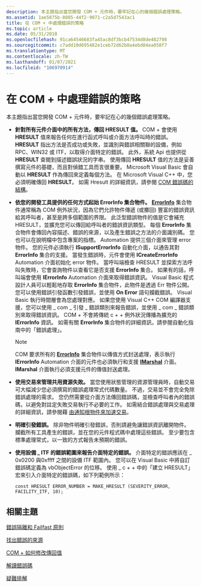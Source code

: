 ```yaml
---
description: 本主題指出當您開發 COM + 元件時，要牢記在心的幾個錯誤處理策略。
ms.assetid: 1ae5875b-8085-44f2-9071-c2a5d7543ac1
title: 在 COM + 中處理錯誤的策略
ms.topic: article
ms.date: 05/31/2018
ms.openlocfilehash: 91ca64546683fa45ac8df3bcb47534d8de482798
ms.sourcegitcommit: c7add10d695482e1ceb72d62b8a4ebd84ea050f7
ms.translationtype: MT
ms.contentlocale: zh-TW
ms.lasthandoff: 01/07/2021
ms.locfileid: "106970914"
---
```

# <a name="strategies-for-handling-errors-in-com"></a>在 COM + 中處理錯誤的策略

本主題指出當您開發 COM + 元件時，要牢記在心的幾個錯誤處理策略。

-   **針對所有元件介面中的所有方法，傳回 HRESULT 值。**  COM + 會使用 **HRESULT** 值來報告任何在進行函式呼叫或介面方法呼叫時的錯誤。 **HRESULT** 指出方法是否成功或失敗，並識別與錯誤相關聯的設備，例如 RPC、WIN32 或 ITF，以取得介面特定的錯誤。 此外，系統 Api 也提供從 **HRESULT** 查閱到描述錯誤狀況的字串。 使用傳回 **HRESULT** 值的方法是妥善撰寫元件的基礎，而且對偵錯工具而言很重要。 Microsoft Visual Basic 會自動以 **HRESULT** 作為傳回來定義每個方法。 在 Microsoft Visual C++ 中，您必須明確傳回 **HRESULT**。 如需 Hresult 的詳細資訊，請參閱 [COM 錯誤碼的結構](/windows/desktop/com/structure-of-com-error-codes)。
-   **依您的開發工具提供的任何方式起始 ErrorInfo 集合物件。** [**ErrorInfo**](errorinfo.md) 集合物件通常稱為 COM 例外狀況，因為它們允許物件傳遞 (或擲回) 豐富的錯誤資訊給其呼叫者，甚至是跨多個範圍的界限。 此泛型錯誤物件的值是它會補充 HRESULT，並擴充您可以傳回給呼叫者的錯誤資訊類型。 每個 **ErrorInfo** 集合物件會傳回內容描述、錯誤的來源，以及產生錯誤之方法的介面識別碼。 您也可以在說明檔中包含專案的指標。 Automation 提供三個介面來管理 error 物件。 您的元件必須執行 **ISupportErrorInfo** 自動化介面，以通告其對 **ErrorInfo** 集合的支援。 當發生錯誤時，元件會使用 **ICreateErrorInfo** Automation 介面初始化 error 物件。 當呼叫端檢查 HRESULT 並探索方法呼叫失敗時，它會查詢物件以查看它是否支援 **ErrorInfo** 集合。 如果有的話，呼叫端會使用 **IErrorInfo** Automation 介面來取得錯誤資訊。 Visual Basic 程式設計人員可以輕鬆地存取 **ErrorInfo** 集合物件，此物件是透過 Err 物件公開。 您可以使用錯誤引發函數引發錯誤，並使用 **On Error** 語句攔截錯誤。 Visual Basic 執行時間層會為您處理對應。 如果您使用 Visual C++ COM 編譯器支援，您可以使用 \_ com \_ 引發 \_ 錯誤類別來報告錯誤，並使用 \_ com \_ 錯誤類別來取得錯誤資訊。 COM + 不會將傳統 c + + 例外狀況傳播為擴充的 **IErrorInfo** 資訊。 如需有關 **ErrorInfo** 集合物件的詳細資訊，請參閱自動化指南中的「錯誤處理」。
    > [!Note]  
    > COM 要求所有的 [**ErrorInfo**](errorinfo.md) 集合物件以傳值方式封送處理，表示執行 **IErrorInfo** Automation 介面的元件也必須執行和支援 [**IMarshal**](/windows/desktop/api/objidl/nn-objidl-imarshal) 介面。 **IMarshal** 介面執行必須支援元件的傳值封送處理。

     

-   **使用交易來管理共用資源失敗。** 當您使用狀態管理的資源管理員時，自動交易可大幅減少您必須撰寫的錯誤處理常式代碼數量。 不過，交易並不會完全免除錯誤處理的需求。 您仍然需要從介面方法傳回錯誤碼，並檢查呼叫者內的錯誤碼，以避免對註定失敗交易執行不必要的工作。 如需結合錯誤處理與交易處理的詳細資訊，請參閱藉 [由通知根物件來加速交易](speeding-transactions-by-notifying-the-root-object.md)。
-   **明確引發錯誤。** 除非物件明確引發錯誤，否則請避免讓錯誤資訊離開物件。 攔截所有工具產生的錯誤，並在您的元件程式碼中處理這些錯誤。 至少要包含標準處理常式，以一致的方式報告未預期的錯誤。
-   **使用設備 \_ ITF 的錯誤範圍來報告介面特定的錯誤。** 介面特定的錯誤應該在 \_ 0x0200 與0xffff 之間的設備 ITF 範圍內。 您可以在 Visual Basic 中將自訂錯誤碼定義為 vbObjectError 的位移。 使用 \_ c + + 中的「建立 HRESULT」宏來引入介面特定的錯誤碼，如下列範例所示：

    ``` syntax
    const HRESULT ERROR_NUMBER = MAKE_HRESULT (SEVERITY_ERROR, FACILITY_ITF, 10);
    ```

## <a name="related-topics"></a>相關主題

<dl> <dt>

[錯誤隔離和 Failfast 原則](fault-isolation-and-failfast-policy.md)
</dt> <dt>

[找出錯誤的來源](finding-the-source-of-an-error.md)
</dt> <dt>

[COM + 如何修改傳回值](how-com--modifies-return-values.md)
</dt> <dt>

[解讀錯誤碼](interpreting-error-codes.md)
</dt> <dt>

[疑難排解](troubleshooting.md)
</dt> </dl>

 

 
